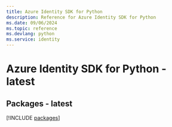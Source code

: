```yaml
---
title: Azure Identity SDK for Python
description: Reference for Azure Identity SDK for Python
ms.date: 09/06/2024
ms.topic: reference
ms.devlang: python
ms.service: identity
---
```

# Azure Identity SDK for Python - latest
## Packages - latest
[!INCLUDE [packages](identity-index.md)]